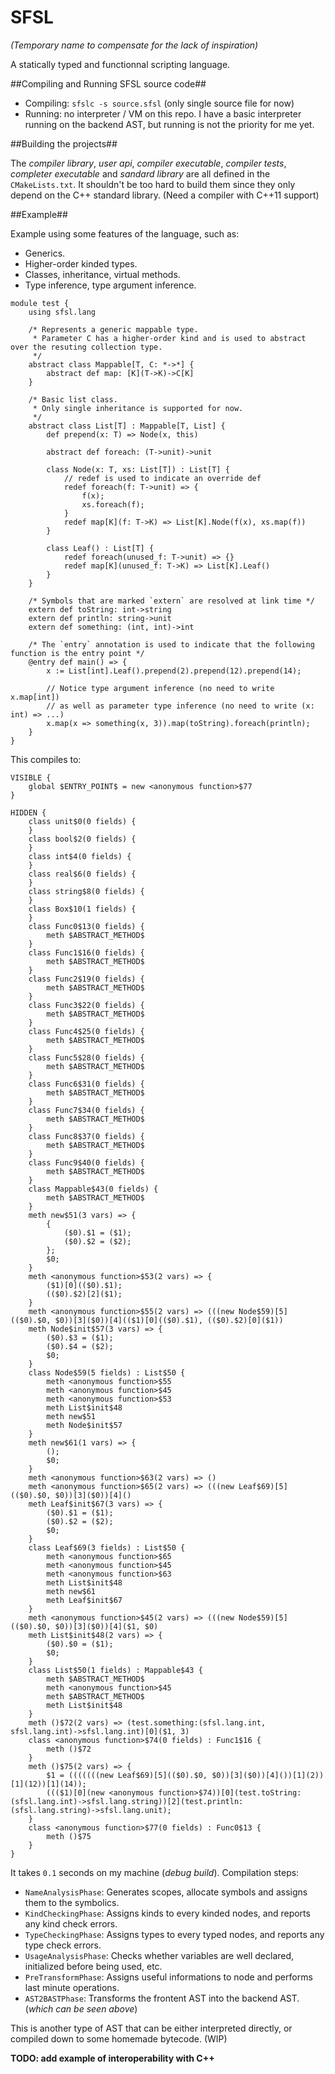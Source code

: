 SFSL
====
*(Temporary name to compensate for the lack of inspiration)*

A statically typed and functionnal scripting language.

##Compiling and Running SFSL source code##

* Compiling: `sfslc -s source.sfsl` (only single source file for now)
* Running: no interpreter / VM on this repo. I have a basic interpreter running on the backend AST, but running is not the priority for me yet.

##Building the projects##

The *compiler library*, *user api*, *compiler executable*, *compiler tests*, *completer executable* and *sandard library* are all defined in the `CMakeLists.txt`. It shouldn't be too hard to build them since they only depend on the C++ standard library. (Need a compiler with C++11 support)

##Example##

Example using some features of the language, such as:
* Generics.
* Higher-order kinded types.
* Classes, inheritance, virtual methods.
* Type inference, type argument inference.

```
module test {
	using sfsl.lang
	
	/* Represents a generic mappable type.
	 * Parameter C has a higher-order kind and is used to abstract over the resuting collection type.
	 */
	abstract class Mappable[T, C: *->*] {
		abstract def map: [K](T->K)->C[K]
	}
	
	/* Basic list class.
	 * Only single inheritance is supported for now.
	 */
	abstract class List[T] : Mappable[T, List] {
		def prepend(x: T) => Node(x, this)
		
		abstract def foreach: (T->unit)->unit
		
		class Node(x: T, xs: List[T]) : List[T] {
			// redef is used to indicate an override def
			redef foreach(f: T->unit) => {
				f(x);
				xs.foreach(f);
			}
			redef map[K](f: T->K) => List[K].Node(f(x), xs.map(f))
		}
		
		class Leaf() : List[T] {
			redef foreach(unused_f: T->unit) => {}
			redef map[K](unused_f: T->K) => List[K].Leaf()
		}
	}
	
	/* Symbols that are marked `extern` are resolved at link time */
	extern def toString: int->string
	extern def println: string->unit
	extern def something: (int, int)->int
	
	/* The `entry` annotation is used to indicate that the following function is the entry point */
	@entry def main() => {
		x := List[int].Leaf().prepend(2).prepend(12).prepend(14);
		
		// Notice type argument inference (no need to write x.map[int])
		// as well as parameter type inference (no need to write (x: int) => ...)
		x.map(x => something(x, 3)).map(toString).foreach(println);
	}
}
```

This compiles to:

```
VISIBLE {
    global $ENTRY_POINT$ = new <anonymous function>$77
}

HIDDEN {
    class unit$0(0 fields) {
    }
    class bool$2(0 fields) {
    }
    class int$4(0 fields) {
    }
    class real$6(0 fields) {
    }
    class string$8(0 fields) {
    }
    class Box$10(1 fields) {
    }
    class Func0$13(0 fields) {
        meth $ABSTRACT_METHOD$
    }
    class Func1$16(0 fields) {
        meth $ABSTRACT_METHOD$
    }
    class Func2$19(0 fields) {
        meth $ABSTRACT_METHOD$
    }
    class Func3$22(0 fields) {
        meth $ABSTRACT_METHOD$
    }
    class Func4$25(0 fields) {
        meth $ABSTRACT_METHOD$
    }
    class Func5$28(0 fields) {
        meth $ABSTRACT_METHOD$
    }
    class Func6$31(0 fields) {
        meth $ABSTRACT_METHOD$
    }
    class Func7$34(0 fields) {
        meth $ABSTRACT_METHOD$
    }
    class Func8$37(0 fields) {
        meth $ABSTRACT_METHOD$
    }
    class Func9$40(0 fields) {
        meth $ABSTRACT_METHOD$
    }
    class Mappable$43(0 fields) {
        meth $ABSTRACT_METHOD$
    }
    meth new$51(3 vars) => {
        {
            ($0).$1 = ($1);
            ($0).$2 = ($2);
        };
        $0;
    }
    meth <anonymous function>$53(2 vars) => {
        ($1)[0](($0).$1);
        (($0).$2)[2]($1);
    }
    meth <anonymous function>$55(2 vars) => (((new Node$59)[5](($0).$0, $0))[3]($0))[4](($1)[0](($0).$1), (($0).$2)[0]($1))
    meth Node$init$57(3 vars) => {
        ($0).$3 = ($1);
        ($0).$4 = ($2);
        $0;
    }
    class Node$59(5 fields) : List$50 {
        meth <anonymous function>$55
        meth <anonymous function>$45
        meth <anonymous function>$53
        meth List$init$48
        meth new$51
        meth Node$init$57
    }
    meth new$61(1 vars) => {
        ();
        $0;
    }
    meth <anonymous function>$63(2 vars) => ()
    meth <anonymous function>$65(2 vars) => (((new Leaf$69)[5](($0).$0, $0))[3]($0))[4]()
    meth Leaf$init$67(3 vars) => {
        ($0).$1 = ($1);
        ($0).$2 = ($2);
        $0;
    }
    class Leaf$69(3 fields) : List$50 {
        meth <anonymous function>$65
        meth <anonymous function>$45
        meth <anonymous function>$63
        meth List$init$48
        meth new$61
        meth Leaf$init$67
    }
    meth <anonymous function>$45(2 vars) => (((new Node$59)[5](($0).$0, $0))[3]($0))[4]($1, $0)
    meth List$init$48(2 vars) => {
        ($0).$0 = ($1);
        $0;
    }
    class List$50(1 fields) : Mappable$43 {
        meth $ABSTRACT_METHOD$
        meth <anonymous function>$45
        meth $ABSTRACT_METHOD$
        meth List$init$48
    }
    meth ()$72(2 vars) => (test.something:(sfsl.lang.int, sfsl.lang.int)->sfsl.lang.int)[0]($1, 3)
    class <anonymous function>$74(0 fields) : Func1$16 {
        meth ()$72
    }
    meth ()$75(2 vars) => {
        $1 = (((((((new Leaf$69)[5](($0).$0, $0))[3]($0))[4]())[1](2))[1](12))[1](14));
        ((($1)[0](new <anonymous function>$74))[0](test.toString:(sfsl.lang.int)->sfsl.lang.string))[2](test.println:(sfsl.lang.string)->sfsl.lang.unit);
    }
    class <anonymous function>$77(0 fields) : Func0$13 {
        meth ()$75
    }
}
```

It takes `0.1` seconds on my machine (*debug build*). 
Compilation steps:
* `NameAnalysisPhase`: Generates scopes, allocate symbols and assigns them to the symbolics.
* `KindCheckingPhase`: Assigns kinds to every kinded nodes, and reports any kind check errors.
* `TypeCheckingPhase`: Assigns types to every typed nodes, and reports any type check errors.
* `UsageAnalysisPhase`: Checks whether variables are well declared, initialized before being used, etc.
* `PreTransformPhase`: Assigns useful informations to node and performs last minute operations.
* `AST2BASTPhase`: Transforms the frontent AST into the backend AST. (*which can be seen above*)

This is another type of AST that can be either interpreted directly, or compiled down to some homemade bytecode. (WIP)

**TODO: add example of interoperability with C++**
